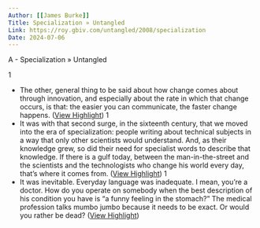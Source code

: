 ```yaml
---
Author: [[James Burke]]
Title: Specialization » Untangled
Link: https://roy.gbiv.com/untangled/2008/specialization
Date: 2024-07-06
---
```

A - Specialization » Untangled

1
- The other, general thing to be said about how change comes about through innovation, and especially about the rate in which that change occurs, is that: the easier you can communicate, the faster change happens. ([View Highlight](https://instapaper.com/read/1560460321/21511951))
1
- It was with that second surge, in the sixteenth century, that we moved into the era of specialization: people writing about technical subjects in a way that only other scientists would understand. And, as their knowledge grew, so did their need for specialist words to describe that knowledge. If there is a gulf today, between the man-in-the-street and the scientists and the technologists who change his world every day, that’s where it comes from. ([View Highlight](https://instapaper.com/read/1560460321/21511952))
1
- It was inevitable. Everyday language was inadequate. I mean, you’re a doctor. How do you operate on somebody when the best description of his condition you have is “a funny feeling in the stomach?” The medical profession talks mumbo jumbo because it needs to be exact. Or would you rather be dead? ([View Highlight](https://instapaper.com/read/1560460321/21511953))
